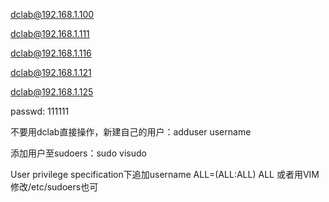 dclab@192.168.1.100

dclab@192.168.1.111

dclab@192.168.1.116

dclab@192.168.1.121

dclab@192.168.1.125

passwd: 111111

不要用dclab直接操作，新建自己的用户：adduser username

添加用户至sudoers：sudo visudo

User privilege specification下追加username	ALL=(ALL:ALL) ALL 或者用VIM修改/etc/sudoers也可
